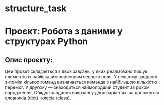 # structure_task
# Проєкт: Робота з даними у структурах Python

## Опис проєкту:
Цей проєкт складається з двох завдань, у яких реалізовано пошук елементів із найбільшим значенням певного поля. У першому завданні з-поміж кількох  команд визначається команда з найбільшою кількістю перемог. У другому — знаходиться наймолодший студент за роком народження. Обидва завдання виконані у двох варіантах: за допомогою словників (dict) і класів (class). 
